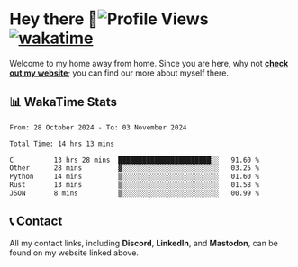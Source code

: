 # Hey there :wave:![Profile Views](https://komarev.com/ghpvc/?username=skifli) [![wakatime](https://wakatime.com/badge/user/b4317b02-0c6d-457b-82a4-a448b8a8d1df.svg)](https://wakatime.com/@b4317b02-0c6d-457b-82a4-a448b8a8d1df)

Welcome to my home away from home. Since you are here, why not [**check out my website**](https://skifli.github.io); you can find our more about myself there.

## 📊 WakaTime Stats

<!--START_SECTION:waka-->

```txt
From: 28 October 2024 - To: 03 November 2024

Total Time: 14 hrs 13 mins

C          13 hrs 28 mins  ███████████████████████░░   91.60 %
Other      28 mins         ▓░░░░░░░░░░░░░░░░░░░░░░░░   03.25 %
Python     14 mins         ▒░░░░░░░░░░░░░░░░░░░░░░░░   01.60 %
Rust       13 mins         ▒░░░░░░░░░░░░░░░░░░░░░░░░   01.58 %
JSON       8 mins          ▒░░░░░░░░░░░░░░░░░░░░░░░░   00.99 %
```

<!--END_SECTION:waka-->

## 📞 Contact

All my contact links, including **Discord**, **LinkedIn**, and **Mastodon**, can be found on my website linked above.
